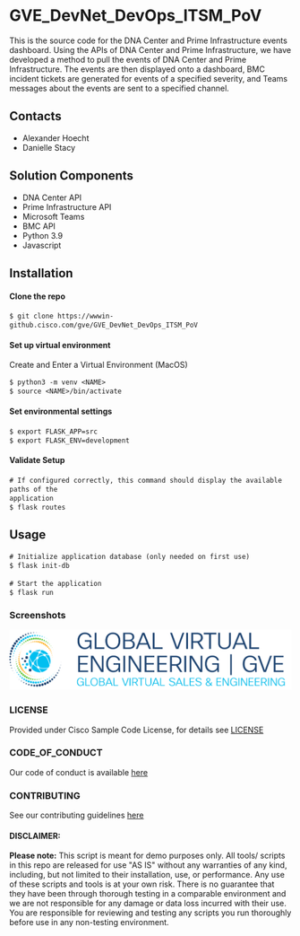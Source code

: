# GVE_DevNet_DevOps_ITSM_PoV
This is the source code for the DNA Center and Prime Infrastructure events 
dashboard. Using the APIs of DNA Center and Prime Infrastructure, we have 
developed a method to pull the events of DNA Center and Prime Infrastructure. 
The events are then displayed onto a dashboard, BMC incident tickets are 
generated for events of a specified severity, and Teams messages about the 
events are sent to a specified channel.



## Contacts
* Alexander Hoecht
* Danielle Stacy



## Solution Components
* DNA Center API
* Prime Infrastructure API
* Microsoft Teams
* BMC API
* Python 3.9
* Javascript



## Installation


#### Clone the repo
```
$ git clone https://wwwin-github.cisco.com/gve/GVE_DevNet_DevOps_ITSM_PoV
```


#### Set up virtual environment
Create and Enter a Virtual Environment (MacOS)
```
$ python3 -m venv <NAME>
$ source <NAME>/bin/activate
```


#### Set environmental settings
```
$ export FLASK_APP=src
$ export FLASK_ENV=development
```


#### Validate Setup
```
# If configured correctly, this command should display the available paths of the 
application
$ flask routes
```



## Usage
```
# Initialize application database (only needed on first use)
$ flask init-db

# Start the application
$ flask run
```



### Screenshots

![/IMAGES/0image.png](/IMAGES/0image.png)


### LICENSE

Provided under Cisco Sample Code License, for details see [LICENSE](LICENSE.md)


### CODE_OF_CONDUCT

Our code of conduct is available [here](CODE_OF_CONDUCT.md)


### CONTRIBUTING

See our contributing guidelines [here](CONTRIBUTING.md)


#### DISCLAIMER:
<b>Please note:</b> This script is meant for demo purposes only. All tools/ scripts in this repo are released for use "AS IS" without any warranties of any kind, including, but not limited to their installation, use, or performance. Any use of these scripts and tools is at your own risk. There is no guarantee that they have been through thorough testing in a comparable environment and we are not responsible for any damage or data loss incurred with their use.
You are responsible for reviewing and testing any scripts you run thoroughly before use in any non-testing environment.
